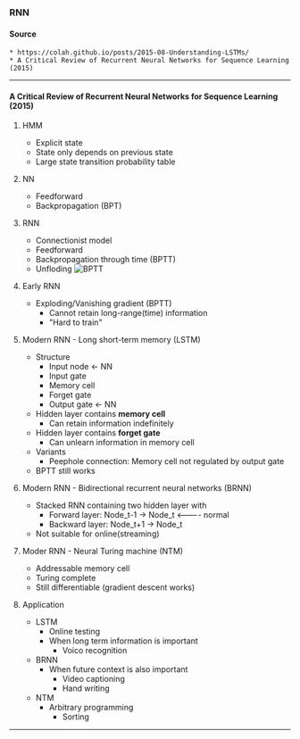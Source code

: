 ### RNN

#### Source
    * https://colah.github.io/posts/2015-08-Understanding-LSTMs/
    * A Critical Review of Recurrent Neural Networks for Sequence Learning (2015)

---
#### A Critical Review of Recurrent Neural Networks for Sequence Learning (2015)

1. HMM
    * Explicit state
    * State only depends on previous state
    * Large state transition probability table

2. NN
    * Feedforward
    * Backpropagation (BPT)
    
3. RNN
    * Connectionist model
    * Feedforward
    * Backpropagation through time (BPTT)
    * Unfloding
![BPTT](https://colah.github.io/posts/2015-08-Understanding-LSTMs/img/RNN-unrolled.png)

4. Early RNN
    * Exploding/Vanishing gradient (BPTT)
        * Cannot retain long-range(time) information
        * "Hard to train"

5. Modern RNN - Long short-term memory (LSTM)
    * Structure
        * Input node    <- NN
        * Input gate
        * Memory cell
        * Forget gate
        * Output gate   <- NN
    * Hidden layer contains **memory cell**
        * Can retain information indefinitely
    * Hidden layer contains **forget gate**
        * Can unlearn information in memory cell
    * Variants
        * Peephole connection: Memory cell not regulated by output gate
    * BPTT still works

6. Modern RNN - Bidirectional recurrent neural networks (BRNN)
    * Stacked RNN containing two hidden layer with
        * Forward layer:  Node_t-1 -> Node_t    <---- normal
        * Backward layer: Node_t+1 -> Node_t
    * Not suitable for online(streaming)

7. Moder RNN - Neural Turing machine (NTM)
    * Addressable memory cell
    * Turing complete
    * Still differentiable (gradient descent works)

8. Application
    * LSTM
        * Online testing
        * When long term information is important
            * Voico recognition
    * BRNN
        * When future context is also important
            * Video captioning
            * Hand writing
    * NTM
        * Arbitrary programming
            * Sorting

---




